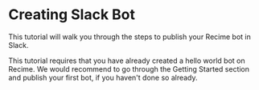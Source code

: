 # Creating Slack Bot

This tutorial will walk you through the steps to publish your Recime bot in Slack.

This tutorial requires that you have already created a hello world bot on Recime. We would recommend to go through the Getting Started section and publish your first bot, if you haven't done so already.



